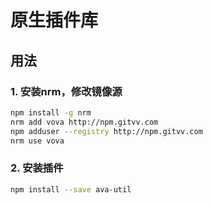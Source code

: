 # 原生插件库

## 用法
### 1. 安装nrm，修改镜像源  

```bash
npm install -g nrm
nrm add vova http://npm.gitvv.com
npm adduser --registry http://npm.gitvv.com
nrm use vova
```



### 2. 安装插件

```bash
npm install --save ava-util
```

